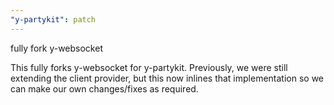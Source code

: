 ```yaml
---
"y-partykit": patch
---
```


fully fork y-websocket

This fully forks y-websocket for y-partykit. Previously, we were still extending the client provider, but this now inlines that implementation so we can make our own changes/fixes as required.
